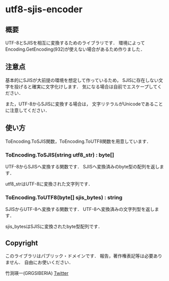 utf8-sjis-encoder
=================================

## 概要
UTF-8とSJISを相互に変換するためのライブラリです．
環境によってEncoding.GetEncoding(932)が使えない場合があるため作りました．

## 注意点
基本的にSJISが大前提の環境を想定して作っているため，
SJISに存在しない文字を投げると確実に文字化けします．
気になる場合は自前でエスケープしてください．

また，UTF-8からSJISに変換する場合は，
文字リテラルがUnicodeであることに注意してください．

## 使い方
ToEncoding.ToSJIS関数，ToEncoding.ToUTF8関数を用意しています．

### ToEncoding.ToSJIS(string utf8_str) : byte[]
UTF-8からSJISへ変換する関数です．
SJISへ変換済みのbyte型の配列を返します．

utf8_strはUTF-8に変換された文字列です．

### ToEncoding.ToUTF8(byte[] sjis_bytes) : string
SJISからUTF-8へ変換する関数です．
UTF-8へ変換済みの文字列型を返します．

sjis_bytesはSJISに変換されたbyte型配列です．

## Copyright
このライブラリはパブリック・ドメインです．
報告，著作権表記等は必要ありません．
自由にお使いください．

竹渕瑛一(GRGSIBERIA)
[Twitter](https://twitter.com/GRGSIBERIA)